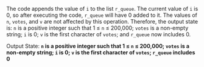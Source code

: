 The code appends the value of `i` to the list `r_queue`. The current value of `i` is 0, so after executing the code, `r_queue` will have 0 added to it. The values of `n`, `votes`, and `v` are not affected by this operation. Therefore, the output state is: `n` is a positive integer such that 1 ≤ `n` ≤ 200,000; `votes` is a non-empty string; `i` is 0; `v` is the first character of `votes`; and `r_queue` now includes 0.

Output State: **`n` is a positive integer such that 1 ≤ `n` ≤ 200,000; `votes` is a non-empty string; `i` is 0; `v` is the first character of `votes`; `r_queue` includes 0**